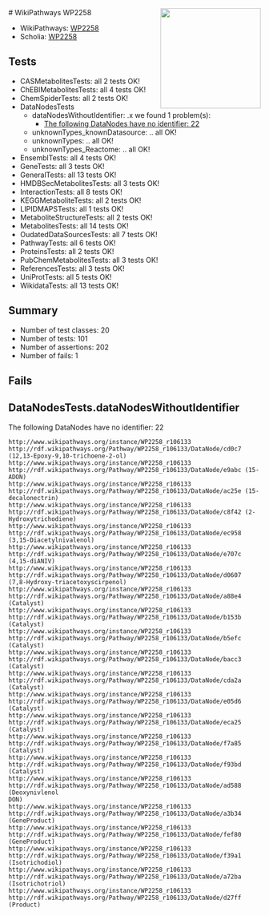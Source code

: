 <img style="float: right; width: 200px" src="https://upload.wikimedia.org/wikipedia/commons/thumb/8/83/Wplogo_with_text_500.png/640px-Wplogo_with_text_500.png" />
# WikiPathways WP2258

* WikiPathways: [WP2258](https://new.wikipathways.org/pathways/WP2258)
* Scholia: [WP2258](https://scholia.toolforge.org/wikipathways/WP2258)
## Tests
* CASMetabolitesTests: all 2 tests OK!
* ChEBIMetabolitesTests: all 4 tests OK!
* ChemSpiderTests: all 2 tests OK!
* DataNodesTests
    * dataNodesWithoutIdentifier: .x we found 1 problem(s):
        * [The following DataNodes have no identifier: 22](#8792c4b1)
    * unknownTypes_knownDatasource: .. all OK!
    * unknownTypes: .. all OK!
    * unknownTypes_Reactome: .. all OK!
* EnsemblTests: all 4 tests OK!
* GeneTests: all 3 tests OK!
* GeneralTests: all 13 tests OK!
* HMDBSecMetabolitesTests: all 3 tests OK!
* InteractionTests: all 8 tests OK!
* KEGGMetaboliteTests: all 2 tests OK!
* LIPIDMAPSTests: all 1 tests OK!
* MetaboliteStructureTests: all 2 tests OK!
* MetabolitesTests: all 14 tests OK!
* OudatedDataSourcesTests: all 7 tests OK!
* PathwayTests: all 6 tests OK!
* ProteinsTests: all 2 tests OK!
* PubChemMetabolitesTests: all 3 tests OK!
* ReferencesTests: all 3 tests OK!
* UniProtTests: all 5 tests OK!
* WikidataTests: all 13 tests OK!


## Summary

* Number of test classes: 20
* Number of tests: 101
* Number of assertions: 202
* Number of fails: 1

## Fails

<a name="8792c4b1" />

## DataNodesTests.dataNodesWithoutIdentifier

The following DataNodes have no identifier: 22
```
http://www.wikipathways.org/instance/WP2258_r106133 http://rdf.wikipathways.org/Pathway/WP2258_r106133/DataNode/cd0c7 (12,13-Epoxy-9,10-trichoene-2-ol)
http://www.wikipathways.org/instance/WP2258_r106133 http://rdf.wikipathways.org/Pathway/WP2258_r106133/DataNode/e9abc (15-ADON)
http://www.wikipathways.org/instance/WP2258_r106133 http://rdf.wikipathways.org/Pathway/WP2258_r106133/DataNode/ac25e (15-decalonectrin)
http://www.wikipathways.org/instance/WP2258_r106133 http://rdf.wikipathways.org/Pathway/WP2258_r106133/DataNode/c8f42 (2-Hydroxytrichodiene)
http://www.wikipathways.org/instance/WP2258_r106133 http://rdf.wikipathways.org/Pathway/WP2258_r106133/DataNode/ec958 (3,15-Diacetylnivalenol)
http://www.wikipathways.org/instance/WP2258_r106133 http://rdf.wikipathways.org/Pathway/WP2258_r106133/DataNode/e707c (4,15-diANIV)
http://www.wikipathways.org/instance/WP2258_r106133 http://rdf.wikipathways.org/Pathway/WP2258_r106133/DataNode/d0607 (7,8-Hydroxy-triacetoxyscirpenol)
http://www.wikipathways.org/instance/WP2258_r106133 http://rdf.wikipathways.org/Pathway/WP2258_r106133/DataNode/a88e4 (Catalyst)
http://www.wikipathways.org/instance/WP2258_r106133 http://rdf.wikipathways.org/Pathway/WP2258_r106133/DataNode/b153b (Catalyst)
http://www.wikipathways.org/instance/WP2258_r106133 http://rdf.wikipathways.org/Pathway/WP2258_r106133/DataNode/b5efc (Catalyst)
http://www.wikipathways.org/instance/WP2258_r106133 http://rdf.wikipathways.org/Pathway/WP2258_r106133/DataNode/bacc3 (Catalyst)
http://www.wikipathways.org/instance/WP2258_r106133 http://rdf.wikipathways.org/Pathway/WP2258_r106133/DataNode/cda2a (Catalyst)
http://www.wikipathways.org/instance/WP2258_r106133 http://rdf.wikipathways.org/Pathway/WP2258_r106133/DataNode/e05d6 (Catalyst)
http://www.wikipathways.org/instance/WP2258_r106133 http://rdf.wikipathways.org/Pathway/WP2258_r106133/DataNode/eca25 (Catalyst)
http://www.wikipathways.org/instance/WP2258_r106133 http://rdf.wikipathways.org/Pathway/WP2258_r106133/DataNode/f7a85 (Catalyst)
http://www.wikipathways.org/instance/WP2258_r106133 http://rdf.wikipathways.org/Pathway/WP2258_r106133/DataNode/f93bd (Catalyst)
http://www.wikipathways.org/instance/WP2258_r106133 http://rdf.wikipathways.org/Pathway/WP2258_r106133/DataNode/ad588 (Deoxynivlenol
DON)
http://www.wikipathways.org/instance/WP2258_r106133 http://rdf.wikipathways.org/Pathway/WP2258_r106133/DataNode/a3b34 (GeneProduct)
http://www.wikipathways.org/instance/WP2258_r106133 http://rdf.wikipathways.org/Pathway/WP2258_r106133/DataNode/fef80 (GeneProduct)
http://www.wikipathways.org/instance/WP2258_r106133 http://rdf.wikipathways.org/Pathway/WP2258_r106133/DataNode/f39a1 (Isotrichodiol)
http://www.wikipathways.org/instance/WP2258_r106133 http://rdf.wikipathways.org/Pathway/WP2258_r106133/DataNode/a72ba (Isotrichotriol)
http://www.wikipathways.org/instance/WP2258_r106133 http://rdf.wikipathways.org/Pathway/WP2258_r106133/DataNode/d27ff (Product)
```

